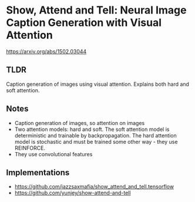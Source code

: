 # Show, Attend and Tell: Neural Image Caption Generation with Visual Attention

https://arxiv.org/abs/1502.03044

## TLDR
Caption generation of images using visual attention.
Explains both hard and soft attention.

## Notes
- Caption generation of images, so attention on images
- Two attention models: hard and soft.
  The soft attention model is deterministic and trainable by backpropagation.
  The hard attention model is stochastic and must be trained some other way - they use REINFORCE.
- They use convolutional features

## Implementations
- https://github.com/jazzsaxmafia/show_attend_and_tell.tensorflow
- https://github.com/yunjey/show-attend-and-tell
